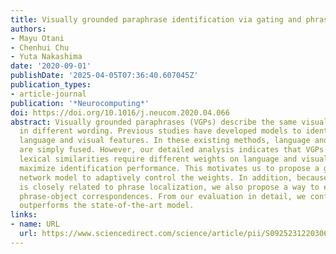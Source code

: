 ```yaml
---
title: Visually grounded paraphrase identification via gating and phrase localization
authors:
- Mayu Otani
- Chenhui Chu
- Yuta Nakashima
date: '2020-09-01'
publishDate: '2025-04-05T07:36:40.607045Z'
publication_types:
- article-journal
publication: '*Neurocomputing*'
doi: https://doi.org/10.1016/j.neucom.2020.04.066
abstract: Visually grounded paraphrases (VGPs) describe the same visual concept but
  in different wording. Previous studies have developed models to identify VGPs from
  language and visual features. In these existing methods, language and visual features
  are simply fused. However, our detailed analysis indicates that VGPs with different
  lexical similarities require different weights on language and visual features to
  maximize identification performance. This motivates us to propose a gated neural
  network model to adaptively control the weights. In addition, because VGP identification
  is closely related to phrase localization, we also propose a way to explicitly incorporate
  phrase-object correspondences. From our evaluation in detail, we confirmed our model
  outperforms the state-of-the-art model.
links:
- name: URL
  url: https://www.sciencedirect.com/science/article/pii/S0925231220306512
---
```

